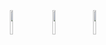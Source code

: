 <p align="center">
  	<a href="https://drive.google.com/file/d/1BN-oPF54H449OeDzqHEILfNDnIm_PEGt/view?usp=sharing">
    		<img width="10%" style="padding:5px" src="https://img.icons8.com/?size=512&id=13654&format=png"/></a>
	<a href="https://drive.google.com/file/d/1qNTQjqRmA6KlArEhipUQRzaRKwCvD8TR/view?usp=share_link">
		<img width="https://drive.google.com/file/d/1PO33pislQsTZ_XuU4AsNH7mIsVWd0e1n/view?usp=share_link"/></a>
	<a href="https://drive.google.com/file/d/1qNTQjqRmA6KlArEhipUQRzaRKwCvD8TR/view?usp=share_link">
    		<img width="10%" style="padding:5px" src="https://img.icons8.com/color/144/000000/css3.png"/></a>
	<a href="https://drive.google.com/file/d/1oJ0w60LNJyLpO5dHZhpHK4Ge88vcVUvb/view?usp=sharing">
    		<img width="10%" style="padding:5px" src="https://img.icons8.com/color/144/000000/javascript.png"/></a>

</p>
